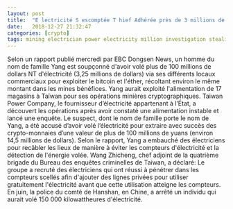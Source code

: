 ```yaml
---
layout: post
title:  "E lectricité S escomptée T hief Adhérée près de 3 millions de dollars B itoin, environ"
date:   2018-12-27 21:32:47
categories: [crypto]
tags: mining electrician power electricity million investigation stealing operation yang
---
```

Selon un rapport publié mercredi par EBC Dongsen News, un homme du nom de famille Yang est soupçonné d&#39;avoir volé plus de 100 millions de dollars NT d&#39;électricité (3,25 millions de dollars) via ses différents locaux commerciaux pour exploiter le bitcoin et l&#39;éther, récoltant environ le même montant dans les mines bénéfices. Yang aurait exploité l&#39;alimentation de 17 magasins à Taïwan pour ses opérations minières cryptographiques. Taiwan Power Company, le fournisseur d’électricité appartenant à l’État, a découvert les opérations après avoir constaté une alimentation instable et lancé une enquête. Le suspect, dont le nom de famille porte le nom de Yang, a été accusé d’avoir volé l’électricité pour extraire avec succès des crypto-monnaies d’une valeur de plus de 100 millions de yuans (environ 14,5 millions de dollars). Selon le rapport, Yang a embauché des électriciens pour recâbler les lieux de manière à éviter les compteurs d&#39;électricité et la détection de l&#39;énergie volée. Wang Zhicheng, chef adjoint de la quatrième brigade du Bureau des enquêtes criminelles de Taiwan, a déclaré: Le groupe a recruté des électriciens qui ont réussi à pénétrer dans les compteurs scellés afin d&#39;ajouter des lignes privées pour utiliser gratuitement l&#39;électricité avant que cette utilisation atteigne les compteurs. En juin, la police du comté de Hanshan, en Chine, a arrêté un individu qui aurait volé 150 000 kilowattheures d&#39;électricité.
